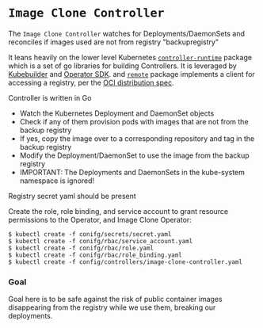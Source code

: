 # `Image Clone Controller`

The `Image Clone Controller` watches for Deployments/DaemonSets and reconciles if images used are not from
registry "backupregistry"

It leans heavily on the lower level Kubernetes [`controller-runtime`](https://github.com/kubernetes-sigs/controller-runtime) package which is a set of go libraries for building
Controllers. It is leveraged by [Kubebuilder](https://book.kubebuilder.io/) and
[Operator SDK](https://github.com/operator-framework/operator-sdk).
and [`remote`](https://github.com/google/go-containerregistry/tree/main/pkg/v1/remote) package implements a client for accessing a registry,
per the [OCI distribution spec](https://github.com/opencontainers/distribution-spec/blob/master/spec.md).

Controller is written in Go

* Watch the Kubernetes Deployment and DaemonSet objects
* Check if any of them provision pods with images that are not from the backup
registry
* If yes, copy the image over to a corresponding repository and tag in the backup
registry
* Modify the Deployment/DaemonSet to use the image from the backup registry
* IMPORTANT: The Deployments and DaemonSets in the kube-system namespace
is ignored!


Registry secret yaml should be present

Create the role, role binding, and service account to grant resource permissions to the Operator, and Image Clone Operator:
```
$ kubectl create -f conifg/secrets/secret.yaml
$ kubectl create -f conifg/rbac/service_account.yaml
$ kubectl create -f conifg/rbac/role.yaml
$ kubectl create -f conifg/rbac/role_binding.yaml
$ kubectl create -f config/controllers/image-clone-controller.yaml
```
### Goal
Goal here is to be safe against the risk of public container images disappearing from the registry while
we use them, breaking our deployments.




